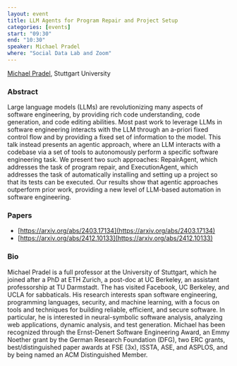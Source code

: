 ```yaml
---
layout: event
title: LLM Agents for Program Repair and Project Setup
categories: [events]
start: "09:30"
end: "10:30"
speaker: Michael Pradel
where: "Social Data Lab and Zoom"
---
```


[Michael Pradel][pradel], Stuttgart University

### Abstract

Large language models (LLMs) are revolutionizing many aspects of software engineering, by providing rich code understanding, code generation, and code editing abilities. Most past work to leverage LLMs in software engineering interacts with the LLM through an a-priori fixed control flow and by providing a fixed set of information to the model. This talk instead presents an agentic approach, where an LLM interacts with a codebase via a set of tools to autonomously perform a specific software engineering task. We present two such approaches: RepairAgent, which addresses the task of program repair, and ExecutionAgent, which addresses the task of automatically installing and setting up a project so that its tests can be executed. Our results show that agentic approaches outperform prior work, providing a new level of LLM-based automation in software engineering.  


### Papers

- [https://arxiv.org/abs/2403.17134](https://arxiv.org/abs/2403.17134)
- [https://arxiv.org/abs/2412.10133](https://arxiv.org/abs/2412.10133)

### Bio

Michael Pradel is a full professor at the University of Stuttgart, which he joined after a PhD at ETH Zurich, a post-doc at UC Berkeley, an assistant professorship at TU Darmstadt. The has visited Facebook, UC Berkeley, and UCLA for sabbaticals. His research interests span software engineering, programming languages, security, and machine learning, with a focus on tools and techniques for building reliable, efficient, and secure software. In particular, he is interested in neural-symbolic software analysis, analyzing web applications, dynamic analysis, and test generation. Michael has been recognized through the Ernst-Denert Software Engineering Award, an Emmy Noether grant by the German Research Foundation (DFG), two ERC grants, best/distinguished paper awards at FSE (3x), ISSTA, ASE, and ASPLOS, and by being named an ACM Distinguished Member.

[pradel]: https://software-lab.org/people/Michael_Pradel.html
